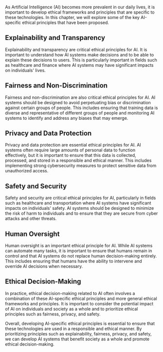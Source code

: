 
As Artificial Intelligence (AI) becomes more prevalent in our daily lives, it is important to develop ethical frameworks and principles that are specific to these technologies. In this chapter, we will explore some of the key AI-specific ethical principles that have been proposed.

Explainability and Transparency
-------------------------------

Explainability and transparency are critical ethical principles for AI. It is important to understand how AI systems make decisions and to be able to explain these decisions to users. This is particularly important in fields such as healthcare and finance where AI systems may have significant impacts on individuals' lives.

Fairness and Non-Discrimination
-------------------------------

Fairness and non-discrimination are also critical ethical principles for AI. AI systems should be designed to avoid perpetuating bias or discrimination against certain groups of people. This includes ensuring that training data is diverse and representative of different groups of people and monitoring AI systems to identify and address any biases that may emerge.

Privacy and Data Protection
---------------------------

Privacy and data protection are essential ethical principles for AI. AI systems often require large amounts of personal data to function effectively, but it is important to ensure that this data is collected, processed, and stored in a responsible and ethical manner. This includes implementing strong cybersecurity measures to protect sensitive data from unauthorized access.

Safety and Security
-------------------

Safety and security are critical ethical principles for AI, particularly in fields such as healthcare and transportation where AI systems have significant impacts on individuals' safety. AI systems should be designed to minimize the risk of harm to individuals and to ensure that they are secure from cyber attacks and other threats.

Human Oversight
---------------

Human oversight is an important ethical principle for AI. While AI systems can automate many tasks, it is important to ensure that humans remain in control and that AI systems do not replace human decision-making entirely. This includes ensuring that humans have the ability to intervene and override AI decisions when necessary.

Ethical Decision-Making
-----------------------

In practice, ethical decision-making related to AI often involves a combination of these AI-specific ethical principles and more general ethical frameworks and principles. It is important to consider the potential impact of AI on individuals and society as a whole and to prioritize ethical principles such as fairness, privacy, and safety.

Overall, developing AI-specific ethical principles is essential to ensure that these technologies are used in a responsible and ethical manner. By prioritizing principles such as explainability, fairness, privacy, and safety, we can develop AI systems that benefit society as a whole and promote ethical decision-making.
